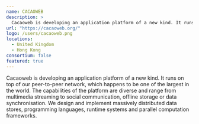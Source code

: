 ```yaml
---
name: CACAOWEB
description: > 
  Cacaoweb is developing an application platform of a new kind. It runs on top of our peer-to-peer network, which happens to be one of the largest in the world
url: "https://cacaoweb.org/"
logo: /users/cacaoweb.png
locations: 
  - United Kingdom
  - Hong Kong
consortium: false
featured: true
---
```


Cacaoweb is developing an application platform of a new kind. It runs on top of our peer-to-peer network, which happens to be one of the largest in the world. The capabilities of the platform are diverse and range from multimedia streaming to social communication, offline storage or data synchronisation. We design and implement massively distributed data stores, programming languages, runtime systems and parallel computation frameworks.
